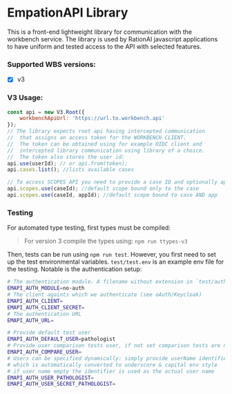 # EmpationAPI Library

This is a front-end lightweight library for communication with the workbench service.
The library is used by RationAI javascript applications to have uniform
and tested access to the API with selected features.

### Supported WBS versions:
 - [x] v3


### V3 Usage:
````js
const api = new V3.Root({
    workbenchApiUrl: 'https://url.to.workbench.api'
});
// The library expects root api having intercepted communication
//  that assigns an access token for the WORKBENCH CLIENT. 
//  The token can be obtained using for example OIDC client and
//  intercepted library communication using library of a choice.
//  The token also stores the user id:
api.use(userId); // or api.from(token);
api.cases.list(); //lists available cases

// To access SCOPES API you need to provide a case ID and optionally app ID:
api.scopes.use(caseId); //default scope bound only to the case
api.scopes.use(caseId, appId); //default scope bound to case AND app
````

### Testing

For automated type testing, first types must be compiled:

> For version 3 compile the types using:
> ```npm run ttypes-v3```

Then, tests can be run using ``npm run test``. However, you first need to set up the test environmental variables.
``test/test.env`` is an example env file for the testing. Notable is the authentication setup:

````bash
# The authentication module. A filename without extension in `test/auth/` implementing auth style.
EMAPI_AUTH_MODULE=no-auth
# The client againts which we authenticate (see oAuth/Keycloak)
EMAPI_AUTH_CLIENT=
EMAPI_AUTH_CLIENT_SECRET=
# The authentication URL
EMAPI_AUTH_URL=

# Provide default test user
EMAPI_AUTH_DEFAULT_USER=pathologist
# Provide user comparison tests user, if not set comparison tests are not run
EMAPI_AUTH_COMPARE_USER=
# Users can be specified dynamically: simply provide userName identifier (camelcase) 
# which is automatically converted to underscore & capital env style
# if user name empty the identifier is used as the actual user name
EMAPI_AUTH_USER_PATHOLOGIST=
EMAPI_AUTH_USER_SECRET_PATHOLOGIST=
````
